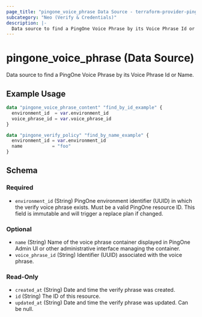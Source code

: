 ```yaml
---
page_title: "pingone_voice_phrase Data Source - terraform-provider-pingone"
subcategory: "Neo (Verify & Credentials)"
description: |-
  Data source to find a PingOne Voice Phrase by its Voice Phrase Id or Name.
---
```


# pingone_voice_phrase (Data Source)

Data source to find a PingOne Voice Phrase by its Voice Phrase Id or Name.

## Example Usage

```terraform
data "pingone_voice_phrase_content" "find_by_id_example" {
  environment_id  = var.environment_id
  voice_phrase_id = var.voice_phrase_id
}

data "pingone_verify_policy" "find_by_name_example" {
  environment_id = var.environment_id
  name           = "foo"
}
```

<!-- schema generated by tfplugindocs -->
## Schema

### Required

- `environment_id` (String) PingOne environment identifier (UUID) in which the verify voice phrase exists.  Must be a valid PingOne resource ID.  This field is immutable and will trigger a replace plan if changed.

### Optional

- `name` (String) Name of the voice phrase container displayed in PingOne Admin UI or other administrative interface managing the container.
- `voice_phrase_id` (String) Identifier (UUID) associated with the voice phrase.

### Read-Only

- `created_at` (String) Date and time the verify phrase was created.
- `id` (String) The ID of this resource.
- `updated_at` (String) Date and time the verify phrase was updated. Can be null.
